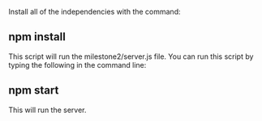 Install all of the independencies with the command:
## npm install

This script will run the milestone2/server.js file. You can run this script by typing the following in the command line:

## npm start


This will run the server.
